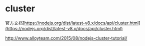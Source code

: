 # cluster

官方文档[https://nodejs.org/dist/latest-v8.x/docs/api/cluster.html](https://nodejs.org/dist/latest-v8.x/docs/api/cluster.html)


http://www.alloyteam.com/2015/08/nodejs-cluster-tutorial/